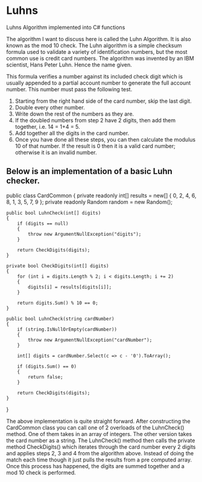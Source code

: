 # Luhns
Luhns Algorithm implemented into C# functions

The algorithm I want to discuss here is called the Luhn Algorithm. It is also known as the mod 10 check. The Luhn algorithm is a simple checksum formula used to validate a variety of identification numbers, but the most common use is credit card numbers. The algorithm was invented by an IBM scientist, Hans Peter Luhn. Hence the name given.

This formula verifies a number against its included check digit which is usually appended to a partial account number to generate the full account number. This number must pass the following test.

1. Starting from the right hand side of the card number, skip the last digit.
2. Double every other number.
3. Write down the rest of the numbers as they are.
4. If the doubled numbers from step 2 have 2 digits, then add them together, i.e. 14  = 1+4 = 5.
5. Add together all the digits in the card number.
6. Once you have done all these steps, you can then calculate the modulus 10 of that number. If the result is 0 then it is a valid card number; otherwise it is an invalid number.


## Below is an implementation of a basic Luhn checker.

public class CardCommon
{
    private readonly int[] results = new[] { 0, 2, 4, 6, 8, 1, 3, 5, 7, 9 };
    private readonly Random random = new Random();
 
    public bool LuhnCheck(int[] digits)
    {
        if (digits == null)
        {
            throw new ArgumentNullException("digits");
        }
 
        return CheckDigits(digits);
    }
 
    private bool CheckDigits(int[] digits)
    {
        for (int i = digits.Length % 2; i < digits.Length; i += 2)
        {
            digits[i] = results[digits[i]];
        }
 
        return digits.Sum() % 10 == 0;
    }
 
    public bool LuhnCheck(string cardNumber)
    {
        if (string.IsNullOrEmpty(cardNumber))
        {
            throw new ArgumentNullException("cardNumber");
        }
 
        int[] digits = cardNumber.Select(c => c - '0').ToArray();
 
        if (digits.Sum() == 0)
        {
            return false;
        }
 
        return CheckDigits(digits);
    }
}

The above implementation is quite straight forward. After constructing the CardCommon class you can call one of 2 overloads of the LuhnCheck()  method. One of them takes in an array of integers. The other version takes the card number as a string. The LuhnCheck() method then calls the private method CheckDigits() which iterates through the card number every 2 digits and applies steps 2, 3 and 4 from the algorithm above. Instead of doing the match each time though it just pulls the results from a pre computed array. Once this process has happened, the digits are summed together and a mod 10 check is performed.

